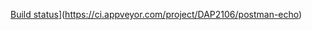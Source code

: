 [Build status](https://ci.appveyor.com/api/projects/status/sccnbyl4apv22l3i?svg=true)](https://ci.appveyor.com/project/DAP2106/postman-echo)
